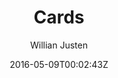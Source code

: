 ---
title: "Cards"
github: https://github.com/willianjusten/cards-jekyll-template
demo: https://willianjusten.github.io/cards-jekyll-template/
author: Willian Justen
ssg:
  - Jekyll
cms:
  - No Cms
date: 2016-05-09T00:02:43Z
github_branch: gh-pages
stale: true
---